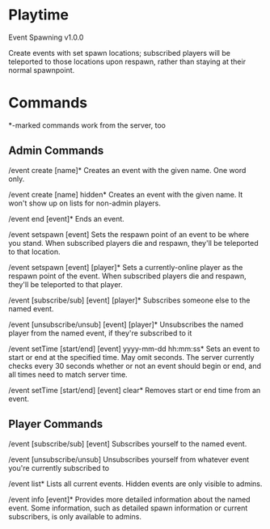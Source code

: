 Playtime
========

Event Spawning v1.0.0

Create events with set spawn locations; subscribed players will be teleported to those locations upon respawn, rather than staying at their normal spawnpoint.

Commands
========

*-marked commands work from the server, too

Admin Commands
--------------

/event create [name]*
Creates an event with the given name. One word only.

/event create [name] hidden*
Creates an event with the given name. It won't show up on lists for non-admin players.

/event end [event]*
Ends an event.

/event setspawn [event]
Sets the respawn point of an event to be where you stand. When subscribed players die and respawn, they'll be teleported to that location.

/event setspawn [event] [player]*
Sets a currently-online player as the respawn point of the event. When subscribed players die and respawn, they'll be teleported to that player.

/event [subscribe/sub] [event] [player]*
Subscribes someone else to the named event.

/event [unsubscribe/unsub] [event] [player]*
Unsubscribes the named player from the named event, if they're subscribed to it

/event setTime [start/end] [event] yyyy-mm-dd hh:mm:ss*
Sets an event to start or end at the specified time. May omit seconds. The server currently checks every 30 seconds whether or not an event should begin or end, and all times need to match server time.

/event setTime [start/end] [event] clear*
Removes start or end time from an event.


Player Commands
---------------

/event [subscribe/sub] [event]
Subscribes yourself to the named event.

/event [unsubscribe/unsub]
Unsubscribes yourself from whatever event you're currently subscribed to

/event list*
Lists all current events. Hidden events are only visible to admins.

/event info [event]*
Provides more detailed information about the named event. Some information, such as detailed spawn information or current subscribers, is only available to admins.
